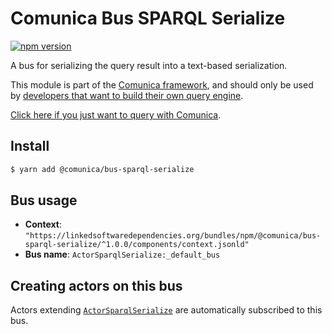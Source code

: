 # Comunica Bus SPARQL Serialize

[![npm version](https://badge.fury.io/js/%40comunica%2Fbus-sparql-serialize.svg)](https://www.npmjs.com/package/@comunica/bus-sparql-serialize)

A bus for serializing the query result into a text-based serialization.

This module is part of the [Comunica framework](https://github.com/comunica/comunica),
and should only be used by [developers that want to build their own query engine](https://comunica.dev/docs/modify/).

[Click here if you just want to query with Comunica](https://comunica.dev/docs/query/).

## Install

```bash
$ yarn add @comunica/bus-sparql-serialize
```

## Bus usage

* **Context**: `"https://linkedsoftwaredependencies.org/bundles/npm/@comunica/bus-sparql-serialize/^1.0.0/components/context.jsonld"`
* **Bus name**: `ActorSparqlSerialize:_default_bus`

## Creating actors on this bus

Actors extending [`ActorSparqlSerialize`](https://comunica.github.io/comunica/classes/bus_sparql_serialize.actorsparqlserialize.html) are automatically subscribed to this bus.


